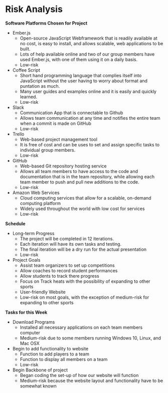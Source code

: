 # Risk Analysis


**Software Platforms Chosen for Project**

  - Ember.js
      - Open-source JavaScript Webframework that is readily available at no cost, is easy to install, and allows scalable, web applications to be built.
      - Lots of help available online and two of our group members have used Ember.js, with one of them using it on a daily basis.
      - Low-risk
  - Coffee Script
      - Short hand programming language that complies itself into JavaScript without the user having to worry about format and puntation as much.
      - Many user guides and examples online and it is easily and quickly learned.
      - Low-risk
  - Slack
      - Communication App that is connectable to Github
      - Allows team communication at any time and notifies the entire team when a commit is made on GitHub
      - Low-risk
  - Trello
      - Web-based project management tool
      - It is free of cost and can be uses to set and assign specific tasks to individual group members.
      - Low-risk
  - GitHub
      - Web-based Git repository hosting service
      - Allows all team members to have access to the code and documentation that is in the team repository, while allowing each team member to push and pull new additions to the code.
      - Low-risk
  - Amazon Web Services
      - Cloud computing services that allow for a scalable, on-demand computing platform
      - Widely used throughout the world with low cost for services
      - Low-risk

**Schedule**

  - Long-term Progress
      - The project will be completed in 12 iterations.
      - Each iteration will have its own tasks and testing.
      - The final iteration will be a dry run for the actual presentation
      - Low-risk
  - Project Goals
      - Assist team organizers to set up competitions
      - Allow coaches to record student performances
      - Allow students to track there progress
      - Focus on Track heats with the possibility of expanding to other sports
      - User-friendly Website
      - Low-risk on most goals, with the exception of medium-risk for expanding to other sports

**Tasks for this Week**

  - Download Programs
      - Installed all necessary applications on each team members computer
      - Medium-risk due to some members running Windows 10, Linux, and Mac OSX
  - Begin to add functionality to website
      - Function to add players to a team
      - Function to display all members on a team
      - Low-risk
  -  Begin Backbone of project
      - Began coding the set-up of how our website will function 
      - Medium-risk because the website layout and functionality have to be somewhat known

